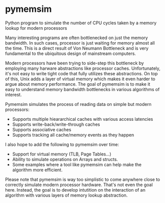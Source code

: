 # pymemsim
Python program to simulate the number of CPU cycles taken by a memory lookup for modern processors

Many interesting programs are often bottlenecked on just the memory bandwidth.
In such cases, processor is just waiting for memory almost all the time. This
is a direct result of Von Neumann Bottleneck and is very fundamental to the
ubiquitous design of mainstream computers.

Modern processors have been trying to side-step this bottleneck by employing
many harware abstractions like processor caches. Unfortunately, it's not easy
to write tight code that fully utilizes these abstractions. On top of this,
Unix adds a layer of virtual memory which makes it even harder to argue about
memory performance. The goal of pymemsim is to make it easy to understand
memory bandwidth bottlenecks in various algorithms of interest.

Pymemsim simulates the process of reading data on simple but modern processors:
* Supports multiple hieararchical caches with various access latencies
* Supports write-back/write-through caches
* Supports associative caches
* Supports tracking all cache/memory events as they happen

I also hope to add the following to pymemsim over time:
* Support for virtual memory (TLB, Page Tables...)
* Ability to simulate operations on Arrays and structs.
* Some examples where a tool like pymemsim can help make the algorithm more
  efficient.


Please note that pymemsim is way too simplistic to come anywhere close to
correctly simulate modern processor hardware. That's not even the goal here.
Instead, the goal is to develop intutition on the interaction of an algorithm
with various layers of memory lookup abstraction.
